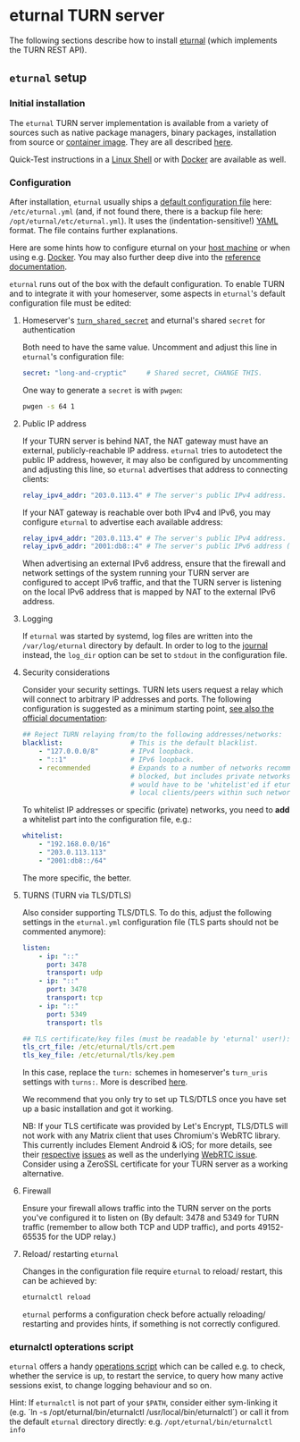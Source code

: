 # eturnal TURN server

The following sections describe how to install [eturnal](<https://github.com/processone/eturnal>) 
(which implements the TURN REST API).

## `eturnal` setup

### Initial installation

The `eturnal` TURN server implementation is available from a variety of sources 
such as native package managers, binary packages, installation from source or 
[container image](https://eturnal.net/documentation/code/docker.html). They are 
all described [here](https://github.com/processone/eturnal#installation).

Quick-Test instructions in a [Linux Shell](https://github.com/processone/eturnal/blob/master/QUICK-TEST.md) 
or with [Docker](https://github.com/processone/eturnal/blob/master/docker-k8s/QUICK-TEST.md) 
are available as well.

### Configuration

After installation, `eturnal` usually ships a [default configuration file](https://github.com/processone/eturnal/blob/master/config/eturnal.yml) 
here: `/etc/eturnal.yml` (and, if not found there, there is a backup file here: 
`/opt/eturnal/etc/eturnal.yml`). It uses the (indentation-sensitive!) [YAML](https://en.wikipedia.org/wiki/YAML) 
format. The file contains further explanations.

Here are some hints how to configure eturnal on your [host machine](https://github.com/processone/eturnal#configuration) 
or when using e.g. [Docker](https://eturnal.net/documentation/code/docker.html).
You may also further deep dive into the [reference documentation](https://eturnal.net/documentation/).

`eturnal` runs out of the box with the default configuration. To enable TURN and 
to integrate it with your homeserver, some aspects in `eturnal`'s default configuration file 
must be edited:

1.  Homeserver's [`turn_shared_secret`](../../usage/configuration/config_documentation.md#turn_shared_secret) 
    and eturnal's shared `secret` for authentication

    Both need to have the same value. Uncomment and adjust this line in `eturnal`'s 
    configuration file:

    ```yaml
    secret: "long-and-cryptic"     # Shared secret, CHANGE THIS.
    ```

    One way to generate a `secret` is with `pwgen`:

    ```sh
    pwgen -s 64 1
    ```

1.  Public IP address

    If your TURN server is behind NAT, the NAT gateway must have an external,
    publicly-reachable IP address. `eturnal` tries to autodetect the public IP address, 
    however, it may also be configured by uncommenting and adjusting this line, so 
    `eturnal` advertises that address to connecting clients:

    ```yaml
    relay_ipv4_addr: "203.0.113.4" # The server's public IPv4 address.
    ```

    If your NAT gateway is reachable over both IPv4 and IPv6, you may
    configure `eturnal` to advertise each available address:

    ```yaml
    relay_ipv4_addr: "203.0.113.4" # The server's public IPv4 address.
    relay_ipv6_addr: "2001:db8::4" # The server's public IPv6 address (optional).
    ```

    When advertising an external IPv6 address, ensure that the firewall and
    network settings of the system running your TURN server are configured to
    accept IPv6 traffic, and that the TURN server is listening on the local
    IPv6 address that is mapped by NAT to the external IPv6 address.

1.  Logging

    If `eturnal` was started by systemd, log files are written into the
    `/var/log/eturnal` directory by default. In order to log to the [journal](https://www.freedesktop.org/software/systemd/man/systemd-journald.service.html)
    instead, the `log_dir` option can be set to `stdout` in the configuration file.

1.  Security considerations

    Consider your security settings. TURN lets users request a relay which will
    connect to arbitrary IP addresses and ports. The following configuration is
    suggested as a minimum starting point, [see also the official documentation](https://eturnal.net/documentation/#blacklist):

    ```yaml
    ## Reject TURN relaying from/to the following addresses/networks:
    blacklist:                 # This is the default blacklist.
        - "127.0.0.0/8"        # IPv4 loopback.
        - "::1"                # IPv6 loopback.
        - recommended          # Expands to a number of networks recommended to be
                               # blocked, but includes private networks. Those
                               # would have to be 'whitelist'ed if eturnal serves
                               # local clients/peers within such networks.
    ```

    To whitelist IP addresses or specific (private) networks, you need to **add** a 
    whitelist part into the configuration file, e.g.:

    ```yaml
    whitelist:
        - "192.168.0.0/16"
        - "203.0.113.113"
        - "2001:db8::/64"
    ```

    The more specific, the better.

1.  TURNS (TURN via TLS/DTLS)

    Also consider supporting TLS/DTLS. To do this, adjust the following settings
    in the `eturnal.yml` configuration file (TLS parts should not be commented anymore):

    ```yaml
    listen:
        - ip: "::"
          port: 3478
          transport: udp
        - ip: "::"
          port: 3478
          transport: tcp
        - ip: "::"
          port: 5349
          transport: tls

    ## TLS certificate/key files (must be readable by 'eturnal' user!):
    tls_crt_file: /etc/eturnal/tls/crt.pem
    tls_key_file: /etc/eturnal/tls/key.pem
    ```

    In this case, replace the `turn:` schemes in homeserver's `turn_uris` settings
    with `turns:`. More is described [here](../../usage/configuration/config_documentation.md#turn_uris).

    We recommend that you only try to set up TLS/DTLS once you have set up a
    basic installation and got it working.

    NB: If your TLS certificate was provided by Let's Encrypt, TLS/DTLS will
    not work with any Matrix client that uses Chromium's WebRTC library. This
    currently includes Element Android & iOS; for more details, see their
    [respective](https://github.com/vector-im/element-android/issues/1533)
    [issues](https://github.com/vector-im/element-ios/issues/2712) as well as the underlying
    [WebRTC issue](https://bugs.chromium.org/p/webrtc/issues/detail?id=11710).
    Consider using a ZeroSSL certificate for your TURN server as a working alternative.

1.  Firewall

    Ensure your firewall allows traffic into the TURN server on the ports
    you've configured it to listen on (By default: 3478 and 5349 for TURN
    traffic (remember to allow both TCP and UDP traffic), and ports 49152-65535
    for the UDP relay.)

1.  Reload/ restarting `eturnal`

    Changes in the configuration file require `eturnal` to reload/ restart, this
    can be achieved by:

    ```sh
    eturnalctl reload
    ```
    
    `eturnal` performs a configuration check before actually reloading/ restarting
    and provides hints, if something is not correctly configured.

### eturnalctl opterations script

`eturnal` offers a handy [operations script](https://eturnal.net/documentation/#Operation) 
which can be called e.g. to check, whether the service is up, to restart the service, 
to query how many active sessions exist, to change logging behaviour and so on.

Hint: If `eturnalctl` is not part of your `$PATH`, consider either sym-linking it (e.g. ´ln -s /opt/eturnal/bin/eturnalctl /usr/local/bin/eturnalctl´) or call it from the default `eturnal` directory directly: e.g. `/opt/eturnal/bin/eturnalctl info`
